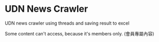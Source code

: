 # UDN News Crawler
UDN news crawler using threads and saving result to excel

Some content can't access, because it's members only. (會員專屬內容)
